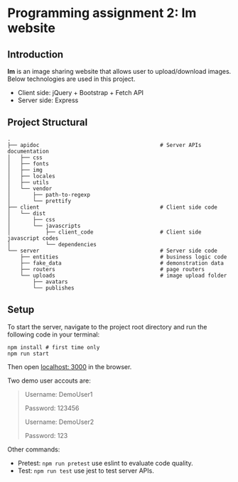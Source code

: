 # Programming assignment 2: Im website

## Introduction

**Im** is an image sharing website that allows user to upload/download images. Below technologies are used in this project.

- Client side: jQuery + Bootstrap + Fetch API
- Server side: Express

## Project Structural

```
.
├── apidoc										# Server APIs documentation
│   ├── css
│   ├── fonts
│   ├── img
│   ├── locales
│   ├── utils
│   └── vendor
│       ├── path-to-regexp
│       └── prettify
├── client										# Client side code
│   └── dist
│       ├── css
│       └── javascripts
│           ├── client_code						# Client side javascript codes
│           └── dependencies
└── server										# Server side code
    ├── entities								# business logic code
    ├── fake_data								# demonstration data
    ├── routers									# page routers
    └── uploads									# image upload folder
        ├── avatars
        └── publishes
```

## Setup

To start the server, navigate to the project root directory and run the following code in your terminal:

```
npm install # first time only
npm run start
```

Then open [localhost: 3000](http://localhost:3000) in the browser.

Two demo user accouts are:

> Username: DemoUser1
>
> Password: 123456
>
> Username: DemoUser2
>
> Password: 123

Other commands:

- Pretest: `npm run pretest` use eslint to evaluate code quality.
- Test: `npm run test` use jest to test server APIs.

